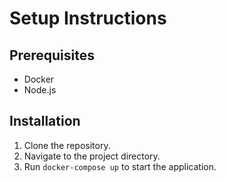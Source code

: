 # Setup Instructions

## Prerequisites
- Docker
- Node.js

## Installation
1. Clone the repository.
2. Navigate to the project directory.
3. Run `docker-compose up` to start the application.
